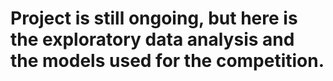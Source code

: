# Project is still ongoing, but here is the exploratory data analysis and the models used for the competition. 

